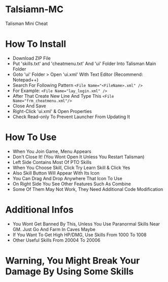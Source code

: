 # Talsiamn-MC
Talisman Mini Cheat

# How To Install
* Download ZIP File
* Put 'skills.txt' and 'cheatmenu.txt' And 'ui' Folder Into Talisman Main Folder
* Goto 'ui' Folder > Open 'ui.xml' With Text Editor (Recommend: Notepad++)
* Search For Following Pattern
 `<File Name="<FileName>.xml" />`
* For Example:
 `<File Name="lay_login.xml" />`
* After That Create New Line And Type This
 `<File Name="frm_cheatmenu.xml"/>`
* Close And Save
* Right-Click 'ui.xml' & Open Properties
* Check Read-only To Prevent Launcher From Updating It

# How To Use
* When You Join Game, Menu Appears
* Don't Close It! (You Wont Open It Unless You Restart Talisman)
* Left Side Contains Most Of PTO Skills
* When You Choose Skill, Click Try Learn Skill & Click Yes
* Also Skill Button Will Appear With Its Icon
* You Can Drag And Drop Anywhere That Icon To Use
* On Right Side You See Other Features Such As Combine
* Some Of Them May Not Work, They Need Additional Code Modification

# Additional Infos
* You Wont Get Banned By This, Unless You Use Paranormal Skills Near GM. Just Go And Farm In Caves Maybe
* If You Want To Get High HP/DMG, Use Skills From 1000 To 1008
* Other Useful Skills From 20004 To 20006

# Warning, You Might Break Your Damage By Using Some Skills

